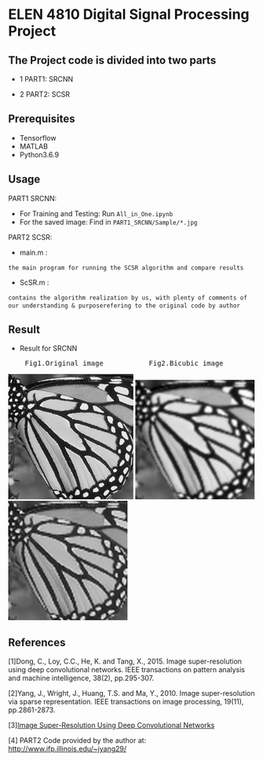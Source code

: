# ELEN 4810 Digital Signal Processing Project

## The Project code is divided into two parts

* 1 PART1: SRCNN 

* 2 PART2: SCSR 

## Prerequisites
* Tensorflow
* MATLAB
* Python3.6.9

## Usage
PART1 SRCNN: 
* For Training and Testing: Run ```All_in_One.ipynb```
* For the saved image: Find in ```PART1_SRCNN/Sample/*.jpg```

PART2 SCSR:
* main.m : 
```
the main program for running the SCSR algorithm and compare results
```
* ScSR.m :
```
contains the algorithm realization by us, with plenty of comments of 
our understanding & purposerefering to the original code by author
```
## Result
* Result for SRCNN
<pre>    Fig1.Original image           Fig2.Bicubic image         Fig3.Super-resolved image </pre>

![orig](https://github.com/ms5898/DSP-Project/blob/master/PART1_SRCNN/Sample/butterfly_GT_hr.jpg)
![bicubic](https://github.com/ms5898/DSP-Project/blob/master/PART1_SRCNN/Sample/butterfly_GT_lr.jpg)
![srcnn](https://github.com/ms5898/DSP-Project/blob/master/PART1_SRCNN/Sample/butterfly_GT_SRCNN.jpg)

## References
[1]Dong, C., Loy, C.C., He, K. and Tang, X., 2015. Image super-resolution using deep convolutional networks. IEEE transactions on pattern analysis and machine intelligence, 38(2), pp.295-307.

[2]Yang, J., Wright, J., Huang, T.S. and Ma, Y., 2010. Image super-resolution via sparse representation. IEEE transactions on image processing, 19(11), pp.2861-2873.

[3][Image Super-Resolution Using Deep Convolutional Networks](http://mmlab.ie.cuhk.edu.hk/projects/SRCNN.html) 

[4] PART2 Code provided by the author at: http://www.ifp.illinois.edu/~jyang29/
